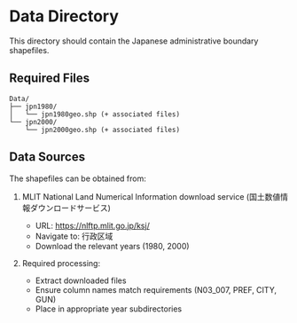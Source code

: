 # Data Directory

This directory should contain the Japanese administrative boundary shapefiles.

## Required Files

```
Data/
├── jpn1980/
│   └── jpn1980geo.shp (+ associated files)
└── jpn2000/
    └── jpn2000geo.shp (+ associated files)
```

## Data Sources

The shapefiles can be obtained from:
1. MLIT National Land Numerical Information download service (国土数値情報ダウンロードサービス)
   - URL: https://nlftp.mlit.go.jp/ksj/
   - Navigate to: 行政区域
   - Download the relevant years (1980, 2000)

2. Required processing:
   - Extract downloaded files
   - Ensure column names match requirements (N03_007, PREF, CITY, GUN)
   - Place in appropriate year subdirectories 